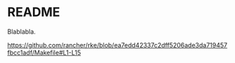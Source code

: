 # README

Blablabla.

https://github.com/rancher/rke/blob/ea7edd42337c2dff5206ade3da719457fbcc1adf/Makefile#L1-L15
